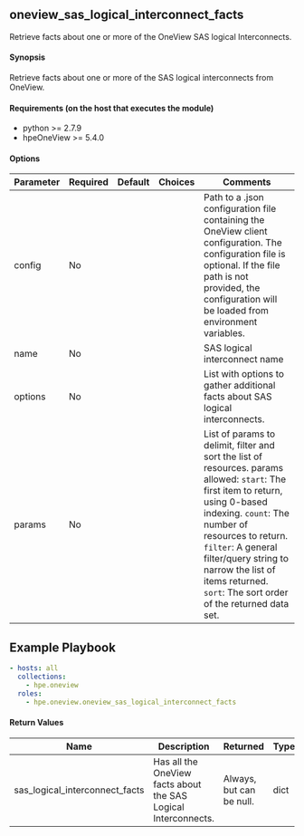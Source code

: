 ## oneview_sas_logical_interconnect_facts
Retrieve facts about one or more of the OneView SAS logical Interconnects.

#### Synopsis
Retrieve facts about one or more of the SAS logical interconnects from OneView.

#### Requirements (on the host that executes the module)
  * python >= 2.7.9
  * hpeOneView >= 5.4.0

#### Options

| Parameter     | Required    | Default  | Choices    | Comments |
| ------------- |-------------| ---------|----------- |--------- |
| config  |   No  |  | |  Path to a .json configuration file containing the OneView client configuration. The configuration file is optional. If the file path is not provided, the configuration will be loaded from environment variables.  |
| name  |   No  |  | |  SAS logical interconnect name  |
| options  |   No  |  | |  List with options to gather additional facts about SAS logical interconnects. 
| params  |   No  |  | |  List of params to delimit, filter and sort the list of resources.  params allowed: `start`: The first item to return, using 0-based indexing. `count`: The number of resources to return. `filter`: A general filter/query string to narrow the list of items returned. `sort`: The sort order of the returned data set.  |

## Example Playbook

```yaml
- hosts: all
  collections:
    - hpe.oneview
  roles:
    - hpe.oneview.oneview_sas_logical_interconnect_facts
```

#### Return Values

| Name          | Description  | Returned | Type       |
| ------------- |-------------| ---------|----------- |
| sas_logical_interconnect_facts   | Has all the OneView facts about the SAS Logical Interconnects. |  Always, but can be null. |  dict |
